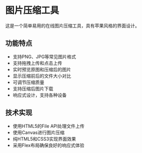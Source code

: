 # 图片压缩工具

这是一个简单易用的在线图片压缩工具，具有苹果风格的界面设计。

## 功能特点

- 支持PNG、JPG等常见图片格式
- 支持拖拽上传和点击上传
- 实时预览原图和压缩后的图片
- 显示压缩前后的文件大小对比
- 可调节压缩质量
- 支持压缩后图片下载
- 响应式设计，支持各种设备

## 技术实现
- 使用HTML5的File API处理文件上传
- 使用Canvas进行图片压缩
- 纯HTML5和CSS3实现界面效果
- 采用Flex布局确保良好的响应式体验 